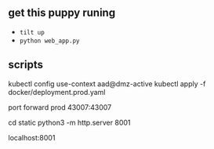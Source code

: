 ## get this puppy runing

- `tilt up`
- `python web_app.py`


## scripts

kubectl config use-context aad@dmz-active 
kubectl apply -f docker/deployment.prod.yaml 


port forward prod 43007:43007

cd static
python3 -m http.server 8001

localhost:8001